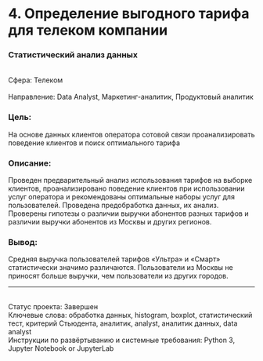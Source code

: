 # 4. Определение выгодного тарифа для телеком компании	
### Статистический анализ данных	
<br>Сфера: Телеком	
<br>Направление: Data Analyst, Маркетинг-аналитик, Продуктовый аналитик	
### Цель: 
На основе данных клиентов оператора сотовой связи проанализировать поведение клиентов и поиск оптимального тарифа	
### Описание: 
Проведен предварительный анализ использования тарифов на выборке клиентов, проанализировано поведение клиентов при использовании услуг оператора и рекомендованы оптимальные наборы услуг для пользователей. Проведена предобработка данных, их анализ. Проверены гипотезы о различии выручки абонентов разных тарифов и различии выручки абонентов из Москвы и других регионов.	
### Вывод: 
Средняя выручка пользователей тарифов «Ультра» и «Смарт» статистически значимо различаются. Пользователи из Москвы не приносят больше выручки, чем пользователи из других городов.
***
<br>Статус проекта: Завершен
<br>Ключевые слова: обработка данных, histogram, boxplot, статистический тест, критерий Стьюдента,	аналитик, analyst, аналитик данных, data analyst
<br>Инструкции по развёртыванию и системные требования:  Python 3, Jupyter Notebook or JupyterLab
